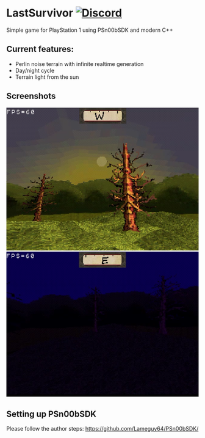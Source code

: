 # LastSurvivor [![Discord](https://img.shields.io/discord/717501929642655804?label=Discord)](https://discord.gg/9s4STu4QEH)
Simple game for PlayStation 1 using PSn00bSDK and modern C++

## Current features:
* Perlin noise terrain with infinite realtime generation
* Day/night cycle
* Terrain light from the sun

## Screenshots

![](screenshots/screenshot1.png "Day")
![](screenshots/screenshot2.png "Night")

## Setting up PSn00bSDK
Please follow the author steps: https://github.com/Lameguy64/PSn00bSDK/
